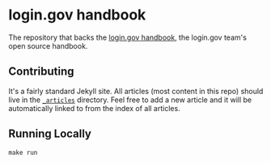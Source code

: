 # login.gov handbook

The repository that backs the [login.gov handbook](https://handbook.login.gov/),
the login.gov team's open source handbook.

## Contributing

It's a fairly standard Jekyll site. All articles (most content in this repo)
should live in the [`_articles`](_articles) directory. Feel free to add a new
article and it will be automatically linked to from the index of all articles.

## Running Locally

```
make run
```
